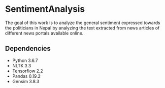 # SentimentAnalysis
The goal of this work is to analyze the general sentiment expressed towards the politicians in Nepal by analyzing the text extracted from news articles of different news portals available online. 
## Dependencies
* Python 3.6.7
* NLTK 3.3
* Tensorflow 2.2
* Pandas 0.19.2
* Gensim 3.8.3

